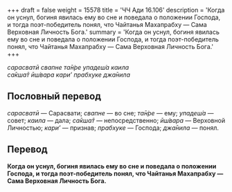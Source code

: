 +++
draft = false
weight = 15578
title = 'ЧЧ Ади 16.106'
description = 'Когда он уснул, богиня явилась ему во сне и поведала о положении Господа, и тогда поэт-победитель понял, что Чайтанья Махапрабху — Сама Верховная Личность Бога.'
summary = 'Когда он уснул, богиня явилась ему во сне и поведала о положении Господа, и тогда поэт-победитель понял, что Чайтанья Махапрабху — Сама Верховная Личность Бога.'
+++

_сарасватӣ свапне та̄н̇ре упадеш́а каила  
са̄кша̄т ӣш́вара кари’ прабхуке джа̄нила_

## Пословный перевод

_сарасватӣ_ — Сарасвати; _свапне_ — во сне; _та̄н̇ре_ — ему; _упадеш́а_ — совет; _каила_ — дала; _са̄кша̄т_ — непосредственно; _ӣш́вара_ — Верховной Личностью; _кари’_ — признав; _прабхуке_ — Господа; _джа̄нила_ — понял.

## Перевод

**Когда он уснул, богиня явилась ему во сне и поведала о положении Господа, и тогда поэт-победитель понял, что Чайтанья Махапрабху — Сама Верховная Личность Бога.**
